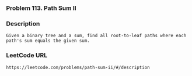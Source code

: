 ### Problem 113. Path Sum II

### Description 
	Given a binary tree and a sum, find all root-to-leaf paths where each path's sum equals the given sum.

### LeetCode URL 
	https://leetcode.com/problems/path-sum-ii/#/description

